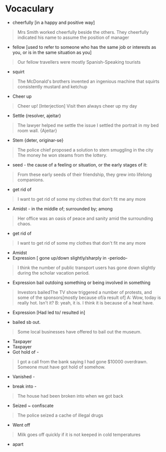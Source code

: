

# Vocaculary

* cheerfully [in a happy and positive way]
> Mrs Smith worked cheerfully beside the others.
> They cheerfully indicated his name to assume the position of manager
* fellow [used to refer to someone who has the same job or interests as you, or is in the same situation as you]
> Our fellow travellers were mostly Spanish-Speaking tourists
* squirt
> The McDonald's brothers invented an ingenious machine that squirts consistently mustard and ketchup
* Cheer up 
> Cheer up! [Interjection]
> Visit then always cheer up my day
* Settle {resolver, ajeitar}
> The lawyer helped me settle the issue
> I settled the portrait in my bed room wall. {Ajeitar}
* Stem {deter, originar-se}
> The police chief proposed a solution to stem smuggling in the city
> The money he won steams from the lottery.
* seed - the cause of a feeling or situation, or the early stages of it:
> From these early seeds of their friendship, they grew into lifelong companions.
* get rid of
> I want to get rid of some my clothes that don't fit me any more
* Amidst - in the middle of; surrounded by; among
> Her office was an oasis of peace and sanity amid the surrounding chaos.
* get rid of
> I want to get rid of some my clothes that don't fit me any more
* Amidst
* Expression [ gone up/down slightly/sharply in -periodo-
> I think the number of public transport users has gone down slightly during the scholar vacation period. 
* Expression  bail outdoing something or being involved in something
> Investors bailedThe TV show triggered a number of protests, and some of the sponsors[mostly because of/a result of]
> A: Wow, today is really hot. Isn't it?
> B: yeah, it is. I think it is because of a heat have.
* Expression [Had led to/ resulted in]
> 
* bailed sb out.
> Some local businesses have offered to bail out the museum.
* Taxpayer 
* Taxpayer
* Got hold of -
> I got a call from the bank saying I had gone $10000 overdrawn. Someone must have got hold of somehow.
* Vanished - 
>
* break into - 
> The house had been broken into when we got back
* Seized ~ confiscate
> The police seized a cache of illegal drugs
* Went off
> Milk goes off quickly if it is not keeped in cold temperatures
* apart
>

